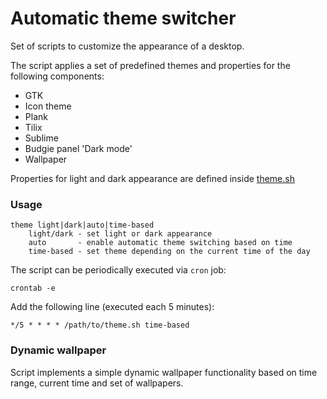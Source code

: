 # Automatic theme switcher

Set of scripts to customize the appearance of a desktop.

The script applies a set of predefined themes and properties for the following components:

- GTK
- Icon theme
- Plank
- Tilix 
- Sublime
- Budgie panel 'Dark mode'
- Wallpaper

Properties for light and dark appearance are defined inside [theme.sh](theme.sh)

### Usage
```
theme light|dark|auto|time-based
    light/dark - set light or dark appearance
    auto       - enable automatic theme switching based on time
    time-based - set theme depending on the current time of the day
```

The script can be periodically executed via `cron` job:
```
crontab -e
```
Add the following line (executed each 5 minutes):
```
*/5 * * * * /path/to/theme.sh time-based 
```

### Dynamic wallpaper

Script implements a simple dynamic wallpaper functionality based on time range, current time and set of wallpapers. 


